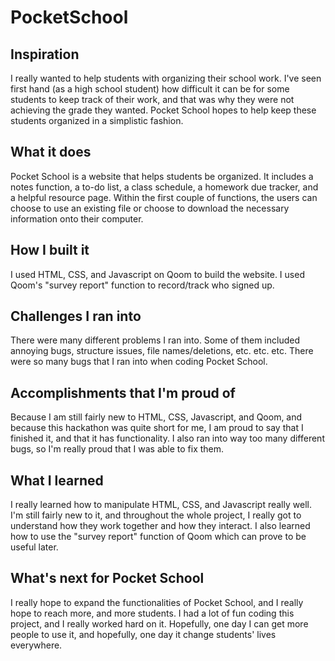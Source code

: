 # PocketSchool
## Inspiration
I really wanted to help students with organizing their school work. I've seen first hand (as a high school student) how difficult it can be for some students to keep track of their work, and that was why they were not achieving the grade they wanted. Pocket School hopes to help keep these students organized in a simplistic fashion.
## What it does
Pocket School is a website that helps students be organized. It includes a notes function, a to-do list, a class schedule, a homework due tracker, and a helpful resource page. Within the first couple of functions, the users can choose to use an existing file or choose to download the necessary information onto their computer.
## How I built it
I used HTML, CSS, and Javascript on Qoom to build the website. I used Qoom's "survey report" function to record/track who signed up.
## Challenges I ran into
There were many different problems I ran into. Some of them included annoying bugs, structure issues, file names/deletions, etc. etc. etc. There were so many bugs that I ran into when coding Pocket School.
## Accomplishments that I'm proud of
Because I am still fairly new to HTML, CSS, Javascript, and Qoom, and because this hackathon was quite short for me, I am proud to say that I finished it, and that it has functionality. I also ran into way too many different bugs, so I'm really proud that I was able to fix them.
## What I learned
I really learned how to manipulate HTML, CSS, and Javascript really well. I'm still fairly new to it, and throughout the whole project, I really got to understand how they work together and how they interact. I also learned how to use the "survey report" function of Qoom which can prove to be useful later.
## What's next for Pocket School
I really hope to expand the functionalities of Pocket School, and I really hope to reach more, and more students. I had a lot of fun coding this project, and I really worked hard on it. Hopefully, one day I can get more people to use it, and hopefully, one day it change students' lives everywhere.
